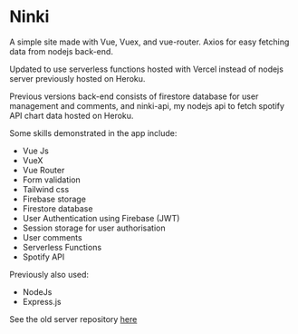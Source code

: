 # Ninki

A simple site made with Vue, Vuex, and vue-router. Axios for easy fetching data from nodejs back-end.

Updated to use serverless functions hosted with Vercel instead of nodejs server previously hosted on Heroku.

Previous versions back-end consists of firestore database for user management and comments, and ninki-api, my nodejs api to fetch spotify API chart data hosted on Heroku.

Some skills demonstrated in the app include:
- Vue Js
- VueX
- Vue Router
- Form validation
- Tailwind css
- Firebase storage
- Firestore database
- User Authentication using Firebase (JWT)
- Session storage for user authorisation
- User comments
- Serverless Functions
- Spotify API

Previously also used:
- NodeJs
- Express.js


See the old server repository [here](https://github.com/HeiDev108/Ninki-API)